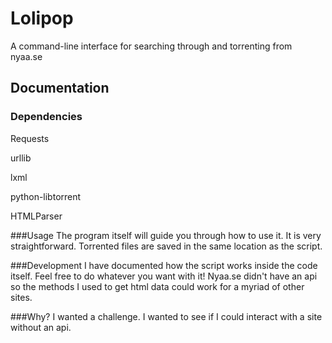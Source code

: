 # Lolipop
A command-line interface for searching through and torrenting from nyaa.se

## Documentation
### Dependencies
Requests

urllib

lxml

python-libtorrent

HTMLParser

###Usage
The program itself will guide you through how to use it. It is very straightforward. Torrented files are saved in the same location as the script.

###Development
I have documented how the script works inside the code itself. Feel free to do whatever you want with it! Nyaa.se didn't have an api so the methods I used to get html data could work for a myriad of other sites.

###Why?
I wanted a challenge. I wanted to see if I could interact with a site without an api.
